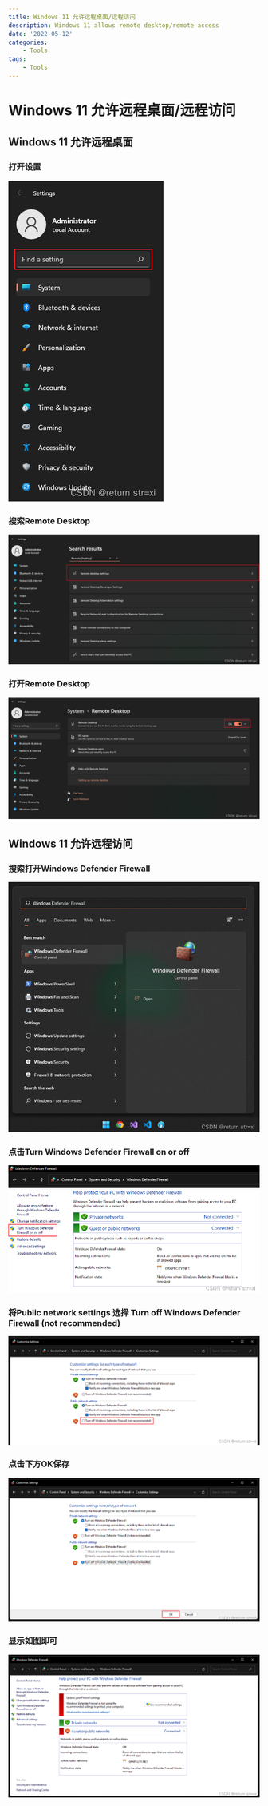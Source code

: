 ```yaml
---
title: Windows 11 允许远程桌面/远程访问
description: Windows 11 allows remote desktop/remote access
date: '2022-05-12'
categories:
    - Tools
tags:
    - Tools
---
```


# Windows 11 允许远程桌面/远程访问

## Windows 11 允许远程桌面

### 打开设置

![](https://raw.githubusercontent.com/JavenJin/blog-image/master/content/post/Tools/Windows%2011%20allows%20remote%20desktop%20or%20remote%20access/windows-11-allows-remote-desktop-or-remote-access-1.png)

### 搜索Remote Desktop

![](https://raw.githubusercontent.com/JavenJin/blog-image/master/content/post/Tools/Windows%2011%20allows%20remote%20desktop%20or%20remote%20access/windows-11-allows-remote-desktop-or-remote-access-2.png)

### 打开Remote Desktop

![](https://raw.githubusercontent.com/JavenJin/blog-image/master/content/post/Tools/Windows%2011%20allows%20remote%20desktop%20or%20remote%20access/windows-11-allows-remote-desktop-or-remote-access-3.png)

## Windows 11 允许远程访问

### 搜索打开Windows Defender Firewall

![](https://raw.githubusercontent.com/JavenJin/blog-image/master/content/post/Tools/Windows%2011%20allows%20remote%20desktop%20or%20remote%20access/windows-11-allows-remote-desktop-or-remote-access-4.png)

### 点击Turn Windows Defender Firewall on or off

![](https://raw.githubusercontent.com/JavenJin/blog-image/master/content/post/Tools/Windows%2011%20allows%20remote%20desktop%20or%20remote%20access/windows-11-allows-remote-desktop-or-remote-access-5.png)

### 将Public network settings 选择 Turn off Windows Defender Firewall (not recommended)

![](https://raw.githubusercontent.com/JavenJin/blog-image/master/content/post/Tools/Windows%2011%20allows%20remote%20desktop%20or%20remote%20access/windows-11-allows-remote-desktop-or-remote-access-6.png)

### 点击下方OK保存

![](https://raw.githubusercontent.com/JavenJin/blog-image/master/content/post/Tools/Windows%2011%20allows%20remote%20desktop%20or%20remote%20access/windows-11-allows-remote-desktop-or-remote-access-7.png)

### 显示如图即可

![](https://raw.githubusercontent.com/JavenJin/blog-image/master/content/post/Tools/Windows%2011%20allows%20remote%20desktop%20or%20remote%20access/windows-11-allows-remote-desktop-or-remote-access-8.png)